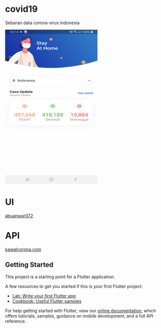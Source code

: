 # covid19
Sebaran data corona virus indonesia

<img src="https://raw.githubusercontent.com/kasmadi17/Simple-Covid-19-Flutter/master/screen.jpg" width="300" height="500" />

# UI
[abuanwar072](https://github.com/abuanwar072/Covid-19-Flutter-UI)

# API
[kawalcorona.com](https://api.kawalcorona.com)

## Getting Started

This project is a starting point for a Flutter application.

A few resources to get you started if this is your first Flutter project:

- [Lab: Write your first Flutter app](https://flutter.dev/docs/get-started/codelab)
- [Cookbook: Useful Flutter samples](https://flutter.dev/docs/cookbook)

For help getting started with Flutter, view our
[online documentation](https://flutter.dev/docs), which offers tutorials,
samples, guidance on mobile development, and a full API reference.
